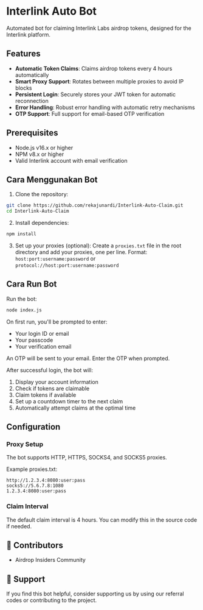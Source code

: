 # Interlink Auto Bot

Automated bot for claiming Interlink Labs airdrop tokens, designed for the Interlink platform.


## Features

- **Automatic Token Claims**: Claims airdrop tokens every 4 hours automatically
- **Smart Proxy Support**: Rotates between multiple proxies to avoid IP blocks
- **Persistent Login**: Securely stores your JWT token for automatic reconnection
- **Error Handling**: Robust error handling with automatic retry mechanisms
- **OTP Support**: Full support for email-based OTP verification

##  Prerequisites

- Node.js v16.x or higher
- NPM v8.x or higher
- Valid Interlink account with email verification

## Cara Menggunakan Bot

1. Clone the repository:
```bash
git clone https://github.com/rekajunardi/Interlink-Auto-Claim.git
cd Interlink-Auto-Claim
```

2. Install dependencies:
```bash
npm install
```

3. Set up your proxies (optional):
Create a `proxies.txt` file in the root directory and add your proxies, one per line.
Format: `host:port:username:password` or `protocol://host:port:username:password`

##  Cara Run Bot

Run the bot:
```bash
node index.js
```

On first run, you'll be prompted to enter:
- Your login ID or email
- Your passcode
- Your verification email

An OTP will be sent to your email. Enter the OTP when prompted.

After successful login, the bot will:
1. Display your account information
2. Check if tokens are claimable
3. Claim tokens if available
4. Set up a countdown timer to the next claim
5. Automatically attempt claims at the optimal time

## Configuration

### Proxy Setup

The bot supports HTTP, HTTPS, SOCKS4, and SOCKS5 proxies.

Example proxies.txt:
```
http://1.2.3.4:8080:user:pass
socks5://5.6.7.8:1080
1.2.3.4:8080:user:pass
```

### Claim Interval

The default claim interval is 4 hours. You can modify this in the source code if needed.

## 👥 Contributors

- Airdrop Insiders Community

## 🙏 Support

If you find this bot helpful, consider supporting us by using our referral codes or contributing to the project.
